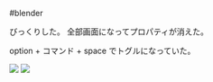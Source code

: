 #blender 


びっくりした。
全部画面になってプロパティが消えた。

option + コマンド + space でトグルになっていた。

![](image-kmb9kb9j.png)
![](image-kmb9kkn9.png)